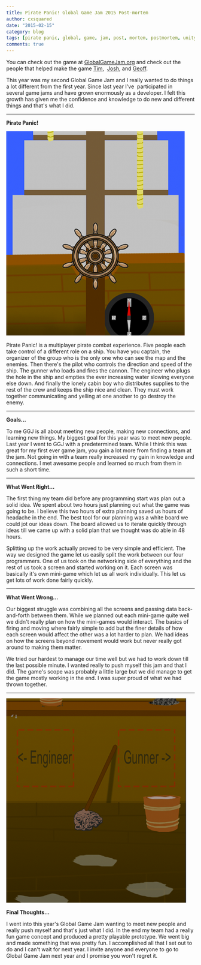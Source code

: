 ```yaml
---
title: Pirate Panic! Global Game Jam 2015 Post-mortem
author: cxsquared
date: "2015-02-15"
category: blog
tags: [pirate panic, global, game, jam, post, mortem, postmortem, unity]
comments: true
---
```

You can check out the game at [GlobalGameJam.org](http://globalgamejam.org/2015/games/pirate-panic) and check out the people that helped make the game [Tim](https://twitter.com/Drayfe),  [Josh](https://twitter.com/cwi_josh), and [Geoff](http://thehibberts.us/geoff/).

This year was my second Global Game Jam and I really wanted to do things a lot different from the first year. Since last year I've  participated in several game jams and have grown enormously as a developer. I felt this growth has given me the confidence and knowledge to do new and different things and that's what I did.

* * *

**Pirate Panic!**

![Screen shot from the pirate panic game showing the view of the pilot](pilot.png)

Pirate Panic! is a multiplayer pirate combat experience. Five people each take control of a different role on a ship. You have you captain, the organizer of the group who is the only one who can see the map and the enemies. Then there's the pilot who controls the direction and speed of the ship. The gunner who loads and fires the cannon. The engineer who plugs the hole in the ship and empties the ever increasing water slowing everyone else down. And finally the lonely cabin boy who distributes supplies to the rest of the crew and keeps the ship nice and clean. They must work together communicating and yelling at one another to go destroy the enemy.

* * *

**Goals...**

To me GGJ is all about meeting new people, making new connections, and learning new things. My biggest goal for this year was to meet new people. Last year I went to GGJ with a predetermined team. While I think this was great for my first ever game jam, you gain a lot more from finding a team at the jam. Not going in with a team really increased my gain in knowledge and connections. I met awesome people and learned so much from them in such a short time.

* * *

**What Went Right...**

The first thing my team did before any programming start was plan out a solid idea. We spent about two hours just planning out what the game was going to be. I believe this two hours of extra planning saved us hours of headache in the end. The best tool for our planning was a white board we could jot our ideas down. The board allowed us to iterate quickly through ideas till we came up with a solid plan that we thought was do able in 48 hours.

Splitting up the work actually proved to be very simple and efficient. The way we designed the game let us easily split the work between our four programmers. One of us took on the networking side of everything and the rest of us took a screen and started working on it. Each screen was basically it's own mini-game which let us all work individually. This let us get lots of work done fairly quickly.

* * *

**What Went Wrong...**

Our biggest struggle was combining all the screens and passing data back-and-forth between them. While we planned out each mini-game quite well we didn't really plan on how the mini-games would interact. The basics of firing and moving where fairly simple to add but the finer details of how each screen would affect the other was a lot harder to plan. We had ideas on how the screens beyond movement would work but never really got around to making them matter.

We tried our hardest to manage our time well but we had to work down till the last possible minute. I wanted really to push myself this jam and that I did. The game's scope was probably a little large but we did manage to get the game mostly working in the end. I was super proud of what we had thrown together.

* * *

![Screen shot from the pirate panic game showing the view of the cabin](cabin.png)

**Final Thoughts...**

I went into this year's Global Game Jam wanting to meet new people and really push myself and that's just what I did. In the end my team had a really fun game concept and produced a pretty playable prototype. We went big and made something that was pretty fun. I accomplished all that I set out to do and I can't wait for next year. I invite anyone and everyone to go to Global Game Jam next year and I promise you won't regret it.
